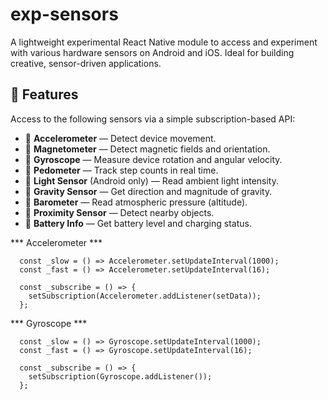 # exp-sensors

A lightweight experimental React Native module to access and experiment with various hardware sensors on Android and iOS. Ideal for building creative, sensor-driven applications.

## 🚀 Features

Access to the following sensors via a simple subscription-based API:

- 📱 **Accelerometer** — Detect device movement.
- 🧭 **Magnetometer** — Detect magnetic fields and orientation.
- 🧭 **Gyroscope** — Measure device rotation and angular velocity.
- 🦶 **Pedometer** — Track step counts in real time.
- 🔦 **Light Sensor** (Android only) — Read ambient light intensity.
- 🧠 **Gravity Sensor** — Get direction and magnitude of gravity.
- 📏 **Barometer** — Read atmospheric pressure (altitude).
- 📡 **Proximity Sensor** — Detect nearby objects.
- 🔋 **Battery Info** — Get battery level and charging status.

*** Accelerometer ***
```
  const _slow = () => Accelerometer.setUpdateInterval(1000);
  const _fast = () => Accelerometer.setUpdateInterval(16);

  const _subscribe = () => {
    setSubscription(Accelerometer.addListener(setData));
  };
```


*** Gyroscope ***
```
  const _slow = () => Gyroscope.setUpdateInterval(1000);
  const _fast = () => Gyroscope.setUpdateInterval(16);

  const _subscribe = () => {
    setSubscription(Gyroscope.addListener());
  };
```